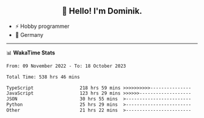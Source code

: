 <h2 align="center">👋 Hello! I'm Dominik.</h2>

- ⚡ Hobby programmer
- 📍 Germany

---
📊 **WakaTime Stats**
<!--START_SECTION:waka-->

```txt
From: 09 November 2022 - To: 18 October 2023

Total Time: 538 hrs 46 mins

TypeScript                 218 hrs 59 mins >>>>>>>>>>---------------   40.65 %
JavaScript                 123 hrs 29 mins >>>>>>-------------------   22.92 %
JSON                       30 hrs 55 mins  >------------------------   05.74 %
Python                     25 hrs 29 mins  >------------------------   04.73 %
Other                      21 hrs 22 mins  >------------------------   03.97 %
```

<!--END_SECTION:waka-->

